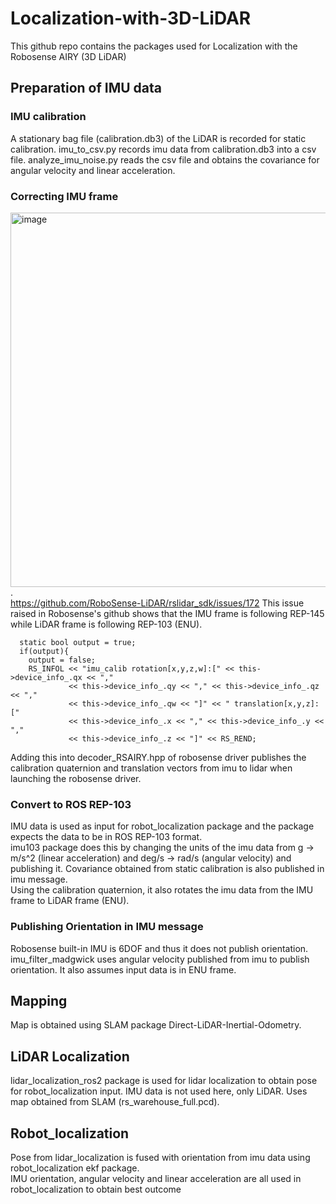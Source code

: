 # Localization-with-3D-LiDAR
This github repo contains the packages used for Localization with the Robosense AIRY (3D LiDAR)

## Preparation of IMU data
### IMU calibration
A stationary bag file (calibration.db3) of the LiDAR is recorded for static calibration. imu_to_csv.py records imu data from calibration.db3 into a csv file. analyze_imu_noise.py reads the csv file and obtains the covariance for angular velocity and linear acceleration.

### Correcting IMU frame
<img width="675" height="599" alt="image" src="https://github.com/user-attachments/assets/df7e8676-c9df-452c-9c87-a552ccd4ea49" />.\
https://github.com/RoboSense-LiDAR/rslidar_sdk/issues/172 This issue raised in Robosense's github shows that the IMU frame is following REP-145 while LiDAR frame is following REP-103 (ENU).
```
  static bool output = true;
  if(output){
    output = false;
    RS_INFOL << "imu_calib rotation[x,y,z,w]:[" << this->device_info_.qx << ","
             << this->device_info_.qy << "," << this->device_info_.qz << ","
             << this->device_info_.qw << "]" << " translation[x,y,z]:["
             << this->device_info_.x << "," << this->device_info_.y << ","
             << this->device_info_.z << "]" << RS_REND;
```
Adding this into decoder_RSAIRY.hpp of robosense driver publishes the calibration quaternion and translation vectors from imu to lidar when launching the robosense driver.
### Convert to ROS REP-103
IMU data is used as input for robot_localization package and the package expects the data to be in ROS REP-103 format.  
imu103 package does this by changing the units of the imu data from g -> m/s^2 (linear acceleration) and deg/s -> rad/s (angular velocity) and publishing it. Covariance obtained from static calibration is also published in imu message.  
Using the calibration quaternion, it also rotates the imu data from the IMU frame to LiDAR frame (ENU).
### Publishing Orientation in IMU message
Robosense built-in IMU is 6DOF and thus it does not publish orientation. imu_filter_madgwick uses angular velocity published from imu to publish orientation. It also assumes input data is in ENU frame.

## Mapping
Map is obtained using SLAM package Direct-LiDAR-Inertial-Odometry.

## LiDAR Localization
lidar_localization_ros2 package is used for lidar localization to obtain pose for robot_localization input. IMU data is not used here, only LiDAR. Uses map obtained from SLAM (rs_warehouse_full.pcd).  

## Robot_localization
Pose from lidar_localization is fused with orientation from imu data using robot_localization ekf package.  
IMU orientation, angular velocity and linear acceleration are all used in robot_localization to obtain best outcome
